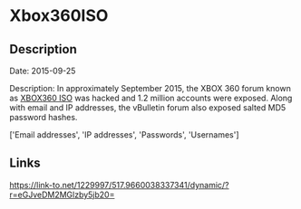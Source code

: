 # Xbox360ISO

## Description

Date: 2015-09-25

Description:
In approximately September 2015, the XBOX 360 forum known as <a href="http://www.xbox360iso.com" target="_blank" rel="noopener">XBOX360 ISO</a> was hacked and 1.2 million accounts were exposed. Along with email and IP addresses, the vBulletin forum also exposed salted MD5 password hashes.


['Email addresses', 'IP addresses', 'Passwords', 'Usernames']

## Links

https://link-to.net/1229997/517.9660038337341/dynamic/?r=eGJveDM2MGlzby5jb20=